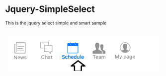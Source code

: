 # Jquery-SimpleSelect
This is the jquery select simple and smart sample<br>
<br>
<br>
![Alt text](https://github.com/david3310/Jquery-SimpleSelect/blob/master/screenshot.png "Look!")
